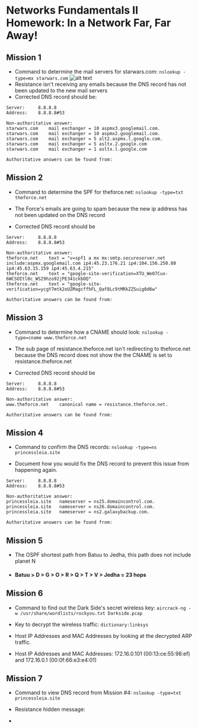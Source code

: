 # Networks Fundamentals II Homework: In a Network Far, Far Away!
## Mission 1
* Command to determine the mail servers for starwars.com: `nslookup -type=mx starwars.com`
![alt text](proof_of_work/image1.png)
* Resistance isn't receiving any emails because the DNS record has not been updated to the new mail servers
* Corrected DNS record should be:
```
Server:		8.8.8.8
Address:	8.8.8.8#53

Non-authoritative answer:
starwars.com	mail exchanger = 10 aspmx3.googlemail.com.
starwars.com	mail exchanger = 10 aspmx2.googlemail.com.
starwars.com	mail exchanger = 5 alt2.aspmx.l.google.com.
starwars.com	mail exchanger = 5 asltx.2.google.com
starwars.com	mail exchanger = 1 asltx.l.google.com

Authoritative answers can be found from:
```

## Mission 2
* Command to determine the SPF for theforce.net: `nslookup -type=txt theforce.net`

* The Force's emails are going to spam because the new ip address has not been updated on the DNS record
* Corrected DNS record should be
```
Server:		8.8.8.8
Address:	8.8.8.8#53

Non-authoritative answer:
theforce.net	text = "v=spf1 a mx mx:smtp.secureserver.net include:aspmx.googlemail.com ip4:45.23.176.21 ip4:104.156.250.80 ip4:45.63.15.159 ip4:45.63.4.215"
theforce.net	text = "google-site-verification=XTU_We07Cux-6WCSOItl0c_WS29hzo92jPE341ckbOQ"
theforce.net	text = "google-site-verification=ycgY7mtk2oUZMagcffhFL_Qaf8Lc9tMRkZZSuig0d6w"

Authoritative answers can be found from:
```

## Mission 3
* Command to determine how a CNAME should look: `nslookup -type=cname www.theforce.net`

* The sub page of resistance.theforce.net isn't redirecting to theforce.net because the DNS record does not show the the CNAME is set to resistance.theforce.net
* Corrected DNS record should be
```
Server:		8.8.8.8
Address:	8.8.8.8#53

Non-authoritative answer:
www.theforce.net	canonical name = resistance.theforce.net.

Authoritative answers can be found from:
```

## Mission 4
* Command to confirm the DNS records: `nslookup -type=ns princessleia.site`

* Document how you would fix the DNS record to prevent this issue from happening again.
```
Server:		8.8.8.8
Address:	8.8.8.8#53

Non-authoritative answer:
princessleia.site	nameserver = ns25.domaincontrol.com.
princessleia.site	nameserver = ns26.domaincontrol.com.
princessleia.site	nameserver = ns2.galaxybackup.com.

Authoritative answers can be found from:
```
## Mission 5
* The OSPF shortest path from Batuu to Jedha, this path does not include planet N
* #### Batuu > D > G > O > R > Q > T > V > Jedha = 23 hops

## Mission 6
* Command to find out the Dark Side's secret wireless key: `aircrack-ng -w /usr/share/wordlists/rockyou.txt Darkside.pcap`

* Key to decrypt the wireless traffic: `dictionary:linksys`

* Host IP Addresses and MAC Addresses by looking at the decrypted ARP traffic.

* Host IP Addresses and MAC Addresses: 172.16.0.101 (00:13:ce:55:98:ef) and 172.16.0.1 (00:0f:66:e3:e4:01)


## Mission 7
* Command to view DNS record from Mission #4: `nslookup -type=txt princessleia.site`

* Resistance hidden message:

*
